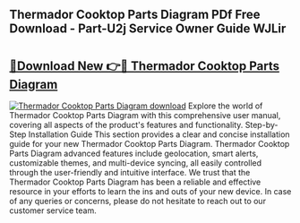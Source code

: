 ## Thermador Cooktop Parts Diagram PDf Free Download - Part-U2j Service Owner Guide WJLir

# <h2><a href="http://dfmlpnp.blite.top/?on=Thermador+Cooktop+Parts+Diagram">🔗Download New 👉🔴 Thermador Cooktop Parts Diagram</a></h2>

[![Thermador Cooktop Parts Diagram download](https://i.imgur.com/lujVjoI.png)](http://dfmlpnp.blite.top/?on=Thermador+Cooktop+Parts+Diagram)
Explore the world of Thermador Cooktop Parts Diagram with this comprehensive user manual, covering all aspects of the product's features and functionality. Step-by-Step Installation Guide This section provides a clear and concise installation guide for your new Thermador Cooktop Parts Diagram. Thermador Cooktop Parts Diagram advanced features include geolocation, smart alerts, customizable themes, and multi-device syncing, all easily controlled through the user-friendly and intuitive interface. We trust that the Thermador Cooktop Parts Diagram has been a reliable and effective resource in your efforts to learn the ins and outs of your new device. In case of any queries or concerns, please do not hesitate to reach out to our customer service team.
